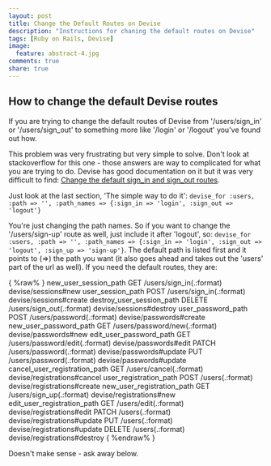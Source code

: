 ```yaml
---
layout: post
title: Change the Default Routes on Devise
description: "Instructions for chaning the default routes on Devise"
tags: [Ruby on Rails, Devise]
image:
  feature: abstract-4.jpg
comments: true
share: true
---
```


## How to change the default Devise routes
If you are trying to change the default routes of Devise from '/users/sign_in' or '/users/sign_out' to something more like '/login' or '/logout' you've found out how.

This problem was very frustrating but very simple to solve. Don't look at stackoverflow for this one - those answers are way to complicated for what you are trying to do. Devise has good documentation on it but it was very difficult to find: [Change the default sign_in and sign_out routes](https://github.com/plataformatec/devise/wiki/How-To:-Change-the-default-sign_in-and-sign_out-routes). 

Just look at the last section, 'The simple way to do it':
`devise_for :users, :path => '', :path_names => {:sign_in => 'login', :sign_out => 'logout'}`

You're just changing the path names. So if you want to change the '/users/sign-up' route as well, just include it after 'logout', so:
`devise_for :users, :path => '', :path_names => {:sign_in => 'login', :sign_out => 'logout', :sign_up => 'sign-up'}`. The default path is listed first and it points to (=>) the path you want (it also goes ahead and takes out the 'users' part of the url as well).  If you need the default routes, they are:

{ %raw% }
new_user_session_path	 GET	 /users/sign_in(.:format)	 devise/sessions#new
user_session_path	 POST	 /users/sign_in(.:format)	 devise/sessions#create
destroy_user_session_path	 DELETE	 /users/sign_out(.:format)	 devise/sessions#destroy
user_password_path	 POST	 /users/password(.:format)	 devise/passwords#create
new_user_password_path	 GET	 /users/password/new(.:format)	 devise/passwords#new
edit_user_password_path	 GET	 /users/password/edit(.:format)	 devise/passwords#edit
PATCH	 /users/password(.:format)	 devise/passwords#update
PUT	 /users/password(.:format)	 devise/passwords#update
cancel_user_registration_path	 GET	 /users/cancel(.:format)	 devise/registrations#cancel
user_registration_path	 POST	 /users(.:format)	 devise/registrations#create
new_user_registration_path	 GET	 /users/sign_up(.:format)	 devise/registrations#new
edit_user_registration_path	 GET	 /users/edit(.:format)	 devise/registrations#edit
PATCH	 /users(.:format)	 devise/registrations#update
PUT	 /users(.:format)	 devise/registrations#update
DELETE	 /users(.:format)	 devise/registrations#destroy
{ %endraw% }

Doesn't make sense - ask away below.